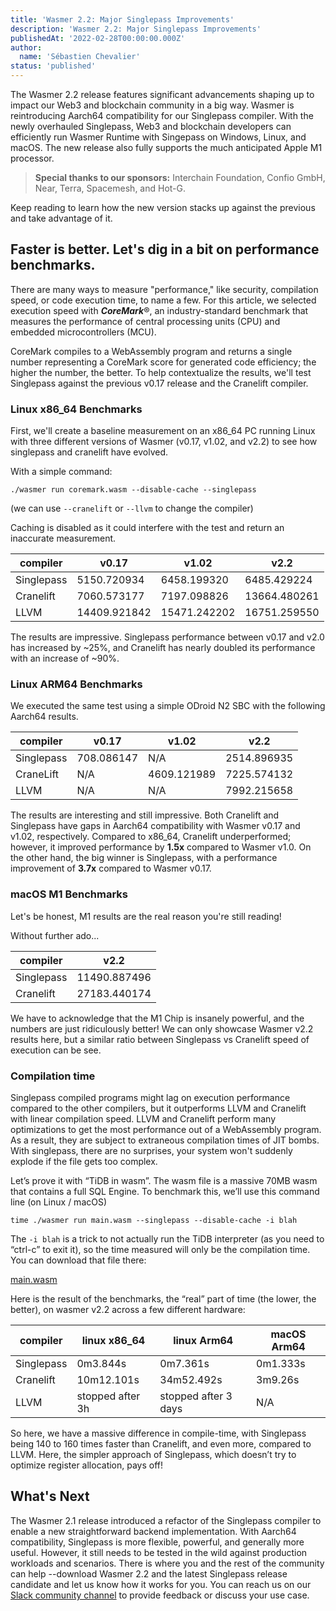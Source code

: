 ```yaml
---
title: 'Wasmer 2.2: Major Singlepass Improvements'
description: 'Wasmer 2.2: Major Singlepass Improvements'
publishedAt: '2022-02-28T00:00:00.000Z'
author:
  name: 'Sébastien Chevalier'
status: 'published'
---
```


The Wasmer 2.2 release features significant advancements shaping up to impact our Web3 and blockchain community in a big way. Wasmer is reintroducing Aarch64 compatibility for our Singlepass compiler. With the newly overhauled Singlepass, Web3 and blockchain developers can efficiently run Wasmer Runtime with Singepass on Windows, Linux, and macOS. The new release also fully supports the much anticipated Apple M1 processor.

> **Special thanks to our sponsors:** Interchain Foundation, Confio GmbH, Near, Terra, Spacemesh, and Hot-G.

Keep reading to learn how the new version stacks up against the previous and take advantage of it.

## Faster is better. Let's dig in a bit on performance benchmarks.

There are many ways to measure "performance," like security, compilation speed, or code execution time, to name a few. For this article, we selected execution speed with **_CoreMark_**®, an industry-standard benchmark that measures the performance of central processing units (CPU) and embedded microcontrollers (MCU).

CoreMark compiles to a WebAssembly program and returns a single number representing a CoreMark score for generated code efficiency; the higher the number, the better. To help contextualize the results, we'll test Singlepass against the previous v0.17 release and the Cranelift compiler.

### Linux x86_64 Benchmarks

First, we'll create a baseline measurement on an x86_64 PC running Linux with three different versions of Wasmer (v0.17, v1.02, and v2.2) to see how singlepass and cranelift have evolved.

With a simple command:

```
./wasmer run coremark.wasm --disable-cache --singlepass
```

(we can use `--cranelift` or `--llvm` to change the compiler)

Caching is disabled as it could interfere with the test and return an inaccurate measurement.

<!-- | compiler | v0.17 | v1.02 | v2.2 |
| --- | --- | --- | --- |
| Singlepass | 5150.720934 | 6458.199320 | 6485.429224 |
| Cranelift | 7060.573177 | 7197.098826 | 13664.480261 |
| LLVM | 14409.921842 | 15471.242202 | 16751.259550 |
 -->

<table>
<thead>
<tr>
<th>compiler</th>
<th>v0.17</th>
<th>v1.02</th>
<th>v2.2</th>
</tr>
</thead>
<tbody>
<tr>
<td>Singlepass</td>
<td>5150.720934</td>
<td>6458.199320</td>
<td>6485.429224</td>
</tr>
<tr>
<td>Cranelift</td>
<td>7060.573177</td>
<td>7197.098826</td>
<td>13664.480261</td>
</tr>
<tr>
<td>LLVM</td>
<td>14409.921842</td>
<td>15471.242202</td>
<td>16751.259550</td>
</tr>
</tbody>
</table>

The results are impressive. Singlepass performance between v0.17 and v2.0 has increased by ~25%, and Cranelift has nearly doubled its performance with an increase of ~90%.

### Linux ARM64 Benchmarks

We executed the same test using a simple ODroid N2 SBC with the following Aarch64 results.

<!--
| compiler | v0.17 | v1.02 | v2.2 |
| --- | --- | --- | --- |
| Singlepass | 708.086147 | N/A | 2514.896935 |
| CraneLift | N/A | 4609.121989 | 7225.574132 |
| LLVM | N/A | N/A | 7992.215658 |
 -->

 <table>
<thead>
<tr>
<th>compiler</th>
<th>v0.17</th>
<th>v1.02</th>
<th>v2.2</th>
</tr>
</thead>
<tbody>
<tr>
<td>Singlepass</td>
<td>708.086147</td>
<td>N/A</td>
<td>2514.896935</td>
</tr>
<tr>
<td>CraneLift</td>
<td>N/A</td>
<td>4609.121989</td>
<td>7225.574132</td>
</tr>
<tr>
<td>LLVM</td>
<td>N/A</td>
<td>N/A</td>
<td>7992.215658</td>
</tr>
</tbody>
</table>

The results are interesting and still impressive. Both Cranelift and Singlepass have gaps in Aarch64 compatibility with Wasmer v0.17 and v1.02, respectively. Compared to x86_64, Cranelift underperformed; however, it improved performance by **1.5x** compared to Wasmer v1.0. On the other hand, the big winner is Singlepass, with a performance improvement of **3.7x** compared to Wasmer v0.17.

### macOS M1 Benchmarks

Let's be honest, M1 results are the real reason you're still reading!

Without further ado...

<!-- | compiler | v2.2 |
| --- | --- |
| Singlepass | 11490.887496 |
| Cranelift | 27183.440174 |
 -->

 <table>
<thead>
<tr>
<th>compiler</th>
<th>v2.2</th>
</tr>
</thead>
<tbody>
<tr>
<td>Singlepass</td>
<td>11490.887496</td>
</tr>
<tr>
<td>Cranelift</td>
<td>27183.440174</td>
</tr>
</tbody>
</table>

We have to acknowledge that the M1 Chip is insanely powerful, and the numbers are just ridiculously better! We can only showcase Wasmer v2.2 results here, but a similar ratio between Singlepass vs Cranelift speed of execution can be see.

### Compilation time

Singlepass compiled programs might lag on execution performance compared to the other compilers, but it outperforms LLVM and Cranelift with linear compilation speed. LLVM and Cranelift perform many optimizations to get the most performance out of a WebAssembly program. As a result, they are subject to extraneous compilation times of JIT bombs. With singlepass, there are no surprises, your system won't suddenly explode if the file gets too complex.

Let’s prove it with “TiDB in wasm”. The wasm file is a massive 70MB wasm that contains a full SQL Engine. To benchmark this, we’ll use this command line (on Linux / macOS)

```
time ./wasmer run main.wasm --singlepass --disable-cache -i blah
```

The `-i blah` is a trick to not actually run the TiDB interpreter (as you need to “ctrl-c” to exit it), so the time measured will only be the compilation time. You can download that file there:

[main.wasm](https://registry-cdn.wapm.io/contents/lucklove/tidb/0.1.6/main.wasm)

Here is the result of the benchmarks, the “real” part of time (the lower, the better), on wasmer v2.2 across a few different hardware:

<!-- | compiler | linux x86_64 | linux Arm64 | macOS Arm64 |
| --- | --- | --- | --- |
| Singlepass | 0m3.844s | 0m7.361s | 0m1.333s |
| Cranelift | 10m12.101s | 34m52.492s | 3m9.26s |
| LLVM | stopped after 3h | stopped after 3 days | N/A |
 -->

<table>
<thead>
<tr>
<th>compiler</th>
<th>linux x86_64</th>
<th>linux Arm64</th>
<th>macOS Arm64</th>
</tr>
</thead>
<tbody>
<tr>
<td>Singlepass</td>
<td>0m3.844s</td>
<td>0m7.361s</td>
<td>0m1.333s</td>
</tr>
<tr>
<td>Cranelift</td>
<td>10m12.101s</td>
<td>34m52.492s</td>
<td>3m9.26s</td>
</tr>
<tr>
<td>LLVM</td>
<td>stopped after 3h</td>
<td>stopped after 3 days</td>
<td>N/A</td>
</tr>
</tbody>
</table>

So here, we have a massive difference in compile-time, with Singlepass being 140 to 160 times faster than Cranelift, and even more, compared to LLVM. Here, the simpler approach of Singlepass, which doesn’t try to optimize register allocation, pays off!

## What's Next

The Wasmer 2.1 release introduced a refactor of the Singlepass compiler to enable a new straightforward backend implementation. With Aarch64 compatibility, Singlepass is more flexible, powerful, and generally more useful. However, it still needs to be tested in the wild against production workloads and scenarios. There is where you and the rest of the community can help --download Wasmer 2.2 and the latest Singlepass release candidate and let us know how it works for you. You can reach us on our [Slack community channel](https://slack.wasmer.io/) to provide feedback or discuss your use case.
